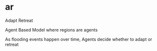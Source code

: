 # ar

Adapt Retreat

Agent Based Model where regions are agents

As flooding events happen over time, Agents decide whether to adapt or retreat
